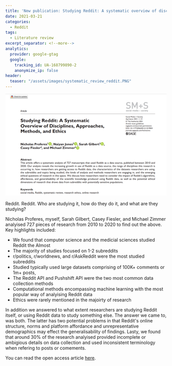 ```yaml
---
title: 'New publication: Studying Reddit: A systematic overview of disciplines, appoaches, methods, and ethics'
date: 2021-03-21
categories:
  - Reddit
tags:
  - Literature review
excerpt_separator: <!--more-->
analytics:
  provider: google-gtag
  google:
    tracking_id: UA-168799890-2
    anonymize_ip: false
header:
  teaser: "/assets/images/systematic_review_reddit.PNG"
---
```

![](/assets/images/systematic_review_reddit.PNG)

Reddit. Reddit. Who are studying it, how do they do it, and what are they studying?

Nicholas Proferes, myself, Sarah Gilbert, Casey Fiesler, and Michael Zimmer analyised 727 pieces of research from 2010 to 2020 to find out the above. Key highlights included:

* We found that computer science and the medicial sciences studied Reddit the Almost
* The majority of studies focused on 1-2 subreddits
* r/politics, r/worldnews, and r/AskReddit were the most studied subreddits
* Studied typically used large datasets comprising of 100K+ comments or 1m+ posts,
* The Reddit API and Pushshift API were the two most common data collection methods
* Computational methods encompassing machine learning with the most popular way of analyising Reddit data
* Ethics were rarely mentioned in the majoirty of research

In addition we answered to what extent researchers are studying Reddit itself, or using Reddit data to study something else. The answer we came to, was both. The latter has two potential problems in that Reddit's online structure, norms and platform affordance and unrepresentative demographics may effect the generalisability of findings. Lasty, we found that around 30% of the research analyised provided incomplete or ambigious details on data collection and used inconsistent terminology when refering to posts or comements.

You can read the open access article [here](https://journals.sagepub.com/doi/10.1177/20563051211019004).
